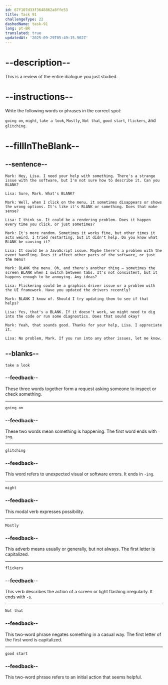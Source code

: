 ```yaml
---
id: 67f107d33f3648862a8ffe53
title: Task 91
challengeType: 22
dashedName: task-91
lang: pt-BR
translated: true
updatedAt: '2025-09-29T05:49:15.902Z'
---
```


<!-- REVIEW -->

# --description--

This is a review of the entire dialogue you just studied.

# --instructions--

Write the following words or phrases in the correct spot:

`going on`, `might`, `take a look`, `Mostly`, `Not that`, `good start`, `flickers`, and `glitching`.

# --fillInTheBlank--

## --sentence--

`Mark: Hey, Lisa. I need your help with something. There's a strange issue with the software, but I'm not sure how to describe it. Can you BLANK?`

`Lisa: Sure, Mark. What's BLANK?`

`Mark: Well, when I click on the menu, it sometimes disappears or shows the wrong options. It's like it's BLANK or something. Does that make sense?`

`Lisa: I think so. It could be a rendering problem. Does it happen every time you click, or just sometimes?`

`Mark: It's more random. Sometimes it works fine, but other times it acts weird. I tried restarting, but it didn't help. Do you know what BLANK be causing it?`

`Lisa: It could be a JavaScript issue. Maybe there's a problem with the event handling. Does it affect other parts of the software, or just the menu?`

`Mark: BLANK the menu. Oh, and there's another thing — sometimes the screen BLANK when I switch between tabs. It's not consistent, but it happens enough to be annoying. Any ideas?`

`Lisa: Flickering could be a graphics driver issue or a problem with the UI framework. Have you updated the drivers recently?`

`Mark: BLANK I know of. Should I try updating them to see if that helps?`

`Lisa: Yes, that's a BLANK. If it doesn't work, we might need to dig into the code or run some diagnostics. Does that sound okay?`

`Mark: Yeah, that sounds good. Thanks for your help, Lisa. I appreciate it.`

`Lisa: No problem, Mark. If you run into any other issues, let me know.`

## --blanks--

`take a look`

### --feedback--

These three words together form a request asking someone to inspect or check something.

---

`going on`

### --feedback--

These two words mean something is happening. The first word ends with `-ing`.

---

`glitching`

### --feedback--

This word refers to unexpected visual or software errors. It ends in `-ing`.

---

`might`

### --feedback--

This modal verb expresses possibility.

---

`Mostly`

### --feedback--

This adverb means usually or generally, but not always. The first letter is capitalized.

---

`flickers`

### --feedback--

This verb describes the action of a screen or light flashing irregularly. It ends with `-s`.

---

`Not that`

### --feedback--

This two-word phrase negates something in a casual way. The first letter of the first word is capitalized.

---

`good start`

### --feedback--

This two-word phrase refers to an initial action that seems helpful.
